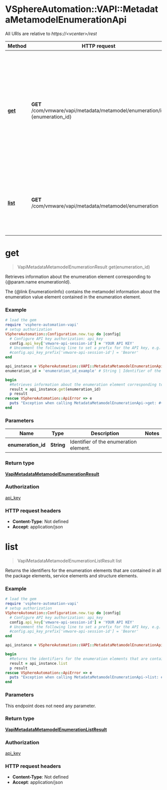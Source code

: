 # VSphereAutomation::VAPI::MetadataMetamodelEnumerationApi

All URIs are relative to *https://&lt;vcenter&gt;/rest*

Method | HTTP request | Description
------------- | ------------- | -------------
[**get**](MetadataMetamodelEnumerationApi.md#get) | **GET** /com/vmware/vapi/metadata/metamodel/enumeration/id:{enumeration_id} | Retrieves information about the enumeration element corresponding to {@param.name enumerationId}. &lt;p&gt; The {@link EnumerationInfo} contains the metamodel information about the enumeration value element contained in the enumeration element.
[**list**](MetadataMetamodelEnumerationApi.md#list) | **GET** /com/vmware/vapi/metadata/metamodel/enumeration | Returns the identifiers for the enumeration elements that are contained in all the package elements, service elements and structure elements.


# **get**
> VapiMetadataMetamodelEnumerationResult get(enumeration_id)

Retrieves information about the enumeration element corresponding to {@param.name enumerationId}. <p> The {@link EnumerationInfo} contains the metamodel information about the enumeration value element contained in the enumeration element.

### Example
```ruby
# load the gem
require 'vsphere-automation-vapi'
# setup authorization
VSphereAutomation::Configuration.new.tap do |config|
  # Configure API key authorization: api_key
  config.api_key['vmware-api-session-id'] = 'YOUR API KEY'
  # Uncomment the following line to set a prefix for the API key, e.g. 'Bearer' (defaults to nil)
  #config.api_key_prefix['vmware-api-session-id'] = 'Bearer'
end

api_instance = VSphereAutomation::VAPI::MetadataMetamodelEnumerationApi.new
enumeration_id = 'enumeration_id_example' # String | Identifier of the enumeration element.

begin
  #Retrieves information about the enumeration element corresponding to {@param.name enumerationId}. <p> The {@link EnumerationInfo} contains the metamodel information about the enumeration value element contained in the enumeration element.
  result = api_instance.get(enumeration_id)
  p result
rescue VSphereAutomation::ApiError => e
  puts "Exception when calling MetadataMetamodelEnumerationApi->get: #{e}"
end
```

### Parameters

Name | Type | Description  | Notes
------------- | ------------- | ------------- | -------------
 **enumeration_id** | **String**| Identifier of the enumeration element. | 

### Return type

[**VapiMetadataMetamodelEnumerationResult**](VapiMetadataMetamodelEnumerationResult.md)

### Authorization

[api_key](../README.md#api_key)

### HTTP request headers

 - **Content-Type**: Not defined
 - **Accept**: application/json



# **list**
> VapiMetadataMetamodelEnumerationListResult list

Returns the identifiers for the enumeration elements that are contained in all the package elements, service elements and structure elements.

### Example
```ruby
# load the gem
require 'vsphere-automation-vapi'
# setup authorization
VSphereAutomation::Configuration.new.tap do |config|
  # Configure API key authorization: api_key
  config.api_key['vmware-api-session-id'] = 'YOUR API KEY'
  # Uncomment the following line to set a prefix for the API key, e.g. 'Bearer' (defaults to nil)
  #config.api_key_prefix['vmware-api-session-id'] = 'Bearer'
end

api_instance = VSphereAutomation::VAPI::MetadataMetamodelEnumerationApi.new

begin
  #Returns the identifiers for the enumeration elements that are contained in all the package elements, service elements and structure elements.
  result = api_instance.list
  p result
rescue VSphereAutomation::ApiError => e
  puts "Exception when calling MetadataMetamodelEnumerationApi->list: #{e}"
end
```

### Parameters
This endpoint does not need any parameter.

### Return type

[**VapiMetadataMetamodelEnumerationListResult**](VapiMetadataMetamodelEnumerationListResult.md)

### Authorization

[api_key](../README.md#api_key)

### HTTP request headers

 - **Content-Type**: Not defined
 - **Accept**: application/json



